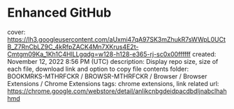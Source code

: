 # Enhanced GitHub

cover: https://lh3.googleusercontent.com/aUxmi47qA97SK3mZhukR7sWWpL0UCtB_Z7RnCbLZ9C_4kRfpZACK4Mn7XKrus4E2t-Cmtgm09Ka_1Kh1C4HlLLgqdg=w128-h128-e365-rj-sc0x00ffffff
created: November 12, 2022 8:56 PM (UTC)
description: Display repo size, size of each file, download link and option to copy file contents
folder: BOOKMRKS-MTHRFCKR / BROWSR-MTHRFCKR / Browser / Browser Extensions / Chrome Extensions
tags: chrome extensions, link related
url: https://chrome.google.com/webstore/detail/anlikcnbgdeidpacdbdljnabclhahhmd